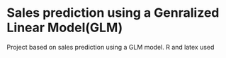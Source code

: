 # Sales prediction using a Genralized Linear Model(GLM)
Project based on sales prediction using a GLM model. R and latex used
